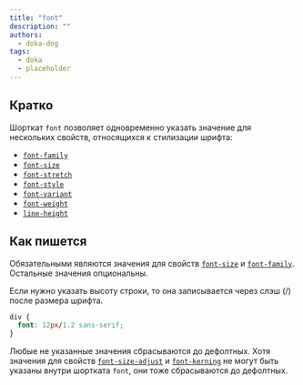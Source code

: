 ```yaml
---
title: "font"
description: ""
authors:
  - doka-dog
tags:
  - doka
  - placeholder
---
```


## Кратко

Шорткат `font` позволяет одновременно указать значение для нескольких свойств, относящихся к стилизации шрифта:

- [`font-family`](/css/font-family)
- [`font-size`](/css/font-size)
- [`font-stretch`](/css/font-stretch)
- [`font-style`](/css/font-style)
- [`font-variant`](/css/font-variant)
- [`font-weight`](/css/font-weight)
- [`line-height`](/css/line-height)

## Как пишется

Обязательными являются значения для свойств [`font-size`](/css/font-size) и [`font-family`](/css/font-family). Остальные значения опциональны.

Если нужно указать высоту строки, то она записывается через слэш (/) после размера шрифта.

```css
div {
  font: 12px/1.2 sans-serif;
}
```

Любые не указанные значения сбрасываются до дефолтных. Хотя значения для свойств [`font-size-adjust`](/css/font-size-adjust) и [`font-kerning`](/css/font-kerning) не могут быть указаны внутри шортката `font`, они тоже сбрасываются до дефолтных.
